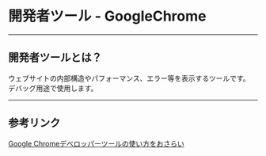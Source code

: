 # 開発者ツール - GoogleChrome

---

## 開発者ツールとは？

ウェブサイトの内部構造やパフォーマンス、エラー等を表示するツールです。
デバッグ用途で使用します。

---

## 参考リンク

[Google Chromeデベロッパーツールの使い方をおさらい](http://www.aiship.jp/knowhow/archives/28745)